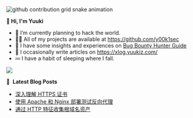 <picture>
  <source media="(prefers-color-scheme: dark)" srcset="https://raw.githubusercontent.com/y00k1sec/y00k1sec/output/github-contribution-grid-snake-dark.svg">
  <source media="(prefers-color-scheme: light)" srcset="https://raw.githubusercontent.com/y00k1sec/y00k1sec/output/github-contribution-grid-snake.svg">
  <img alt="github contribution grid snake animation" src="https://raw.githubusercontent.com/y00k1sec/y00k1sec/output/github-contribution-grid-snake.svg">
</picture>

**👋 Hi, I'm Yuuki**

- 🌱 I’m currently planning to hack the world.
- 👨‍💻 All of my projects are available at <https://github.com/y00k1sec>
- 📙 I have some insights and experiences on [Bug Bounty Hunter Guide](https://bbhg.yuukiz.com)
- 📝 I occasionally write articles on <https://xlog.yuukiz.com/>
- 💤 I have a habit of sleeping where I fall.

![](https://komarev.com/ghpvc/?username=y00k1sec&color=orange)

<!-- ![y00k1sec](https://count.getloli.com/get/@y00k1sec?theme=rule34) -->

📕 &nbsp;**Latest Blog Posts**
<!-- BLOG-POST-LIST:START -->
- [深入理解 HTTPS 证书](https://xlog.app/api/redirection?characterId=69223&noteId=9)
- [使用 Apache 和 Nginx 部署测试反向代理](https://xlog.app/api/redirection?characterId=69223&noteId=2)
- [通过 HTTP 特征收集根域名资产](https://xlog.app/api/redirection?characterId=69223&noteId=1)
<!-- BLOG-POST-LIST:END -->
